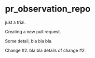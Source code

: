 # pr_observation_repo
just a trial.

Creating a new pull request.

Some detail, bla bla bla.

Change #2. 
bla bla details of change #2.
